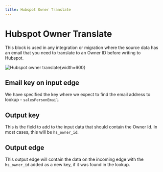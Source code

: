 ```yaml
---
title: Hubspot Owner Translate
---
```


# Hubspot Owner Translate

This block is used in any integration or migration where the source data has an email 
that you need to translate to an Owner ID before writing to Hubspot.

![Hubspot owner translate](/img/flows/blocks/hubspot/hubspot-owner-translate.png){width=600}

## Email key on input edge
We have specified the key where we expect to find the email address to lookup - `salesPersonEmail`.

## Output key
This is the field to add to the input data that should contain the Owner Id. In most cases, this will be `hs_owner_id`.

## Output edge
This output edge will contain the data on the incoming edge with the `hs_owner_id` added as a new key, if it was found in the lookup.
